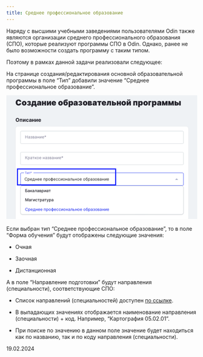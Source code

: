 ```yaml
---
title: Среднее профессиональное образование
---
```


Наряду с высшими учебными заведениями пользователями Odin также являются организации среднего профессионального образования (СПО), которые реализуют программы СПО в Odin. Однако, ранее не было возможности создать программу с таким типом.

Поэтому в рамках данной задачи реализовали следующее:

На странице создания/редактирования основной образовательной программы в поле “Тип” добавили значение “Среднее профессиональное образование”.

![](<../../.gitbook/assets/image (245).png>)

Если выбран тип “Среднее профессиональное образование”, то в поле “Форма обучения” будут отображены следующие значения:

-  Очная

-  Заочная

-  Дистанционная

А в поле “Направление подготовки” будут направления (специальности), соответствующие СПО:

-  Список направлений (специальностей) доступен [по ссылке](https://base.garant.ru/70558310/f7ee959fd36b5699076b35abf4f52c5c/).

-  В выпадающих значениях отображается наименование направления (специальности) + код. Например, “Картография 05.02.01”.

-  При поиске по значению в данном поле значение будет находиться как по названию, так и по коду направления (специальности).

19\.02.2024